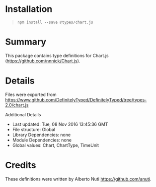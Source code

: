# Installation
> `npm install --save @types/chart.js`

# Summary
This package contains type definitions for Chart.js (https://github.com/nnnick/Chart.js).

# Details
Files were exported from https://www.github.com/DefinitelyTyped/DefinitelyTyped/tree/types-2.0/chart.js

Additional Details
 * Last updated: Tue, 08 Nov 2016 13:45:36 GMT
 * File structure: Global
 * Library Dependencies: none
 * Module Dependencies: none
 * Global values: Chart, ChartType, TimeUnit

# Credits
These definitions were written by Alberto Nuti <https://github.com/anuti>.

